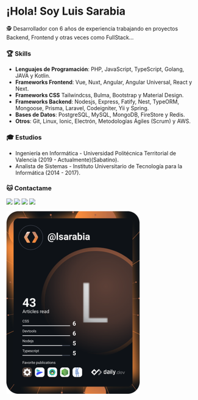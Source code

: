 <h1>¡Hola! Soy Luis Sarabia</h1>
<p>🕵️ Desarrollador con 6 años de experiencia trabajando en proyectos Backend, Frontend y otras veces como FullStack...</p>

<h3>🏆 Skills</h3>

- <b> Lenguajes de Programación</b>: PHP, JavaScript, TypeScript, Golang, JAVA y Kotlin.
- <b> Frameworks Frontend</b>: Vue, Nuxt, Angular, Angular Universal, React y Next.
- <b> Frameworks CSS</b> Tailwindcss, Bulma, Bootstrap y Material Design. 
- <b> Frameworks Backend</b>: Nodesjs, Express, Fatify, Nest, TypeORM, Mongoose, Prisma, Laravel, Codeigniter, Yii y Spring.
- <b> Bases de Datos</b>: PostgreSQL, MySQL, MongoDB, FireStore y Redis.
- <b> Otros</b>: Git, Linux, Ionic, Electrón, Metodologías Ágiles (Scrum) y AWS.
  
<h3>🎓 Estudios</h3>

- Ingeniería en Informática - Universidad Politécnica Territorial de Valencia (2019 - Actualmente)(Sabatino).
- Analista de Sistemas - Instituto Universitario de Tecnología para la Informática (2014 - 2017).

<h3>🐱‍ Contactame</h3>

<a href="https://www.linkedin.com/in/luisalfredosv/"><img src="https://img.shields.io/badge/LinkedIn-0077B5?style=for-the-badge&logo=linkedin&logoColor=white"></a>
<a href="https://luisalfredosv.vercel.app"><img src="https://img.shields.io/badge/website-000000?style=for-the-badge&logo=About.me&logoColor=white"></a>
<a href="https://t.me/luisalfredosv"><img src="https://img.shields.io/badge/Telegram-2CA5E0?style=for-the-badge&logo=telegram&logoColor=white"></a>
<a href="mailto:luissarabia80@gmail.com"><img src="https://img.shields.io/badge/Gmail-D14836?style=for-the-badge&logo=gmail&logoColor=white"></a>



<img src="https://github.com/luisalfredosv/luisalfredosv/blob/main/devcard.svg" width="350" alt="Luis Sarabia Dev Card"/>
